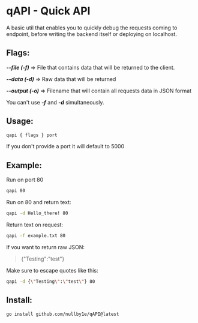# qAPI - Quick API

A basic util that enables you to quickly debug the requests coming to endpoint, before writing the backend itself or deploying on localhost.

## Flags:

_**--file (-f)**_ => File that contains data that will be returned to the client.

_**--data (-d)**_ => Raw data that will be returned

_**--output (-o)**_ => Filename that will contain all requests data in JSON format

You can't use _**-f**_ and _**-d**_ simultaneously.
## Usage:

```bash
qapi { flags } port
```

If you don't provide a port it will default to 5000

## Example:

Run on port 80
```bash
qapi 80
```
Run on 80 and return text:
```bash
qapi -d Hello_there! 80
```
Return text on request:
```bash
qapi -f example.txt 80
```

If vou want to return raw JSON:
>{"Testing":"test"}

Make sure to escape quotes like this:
```bash
qapi -d {\"Testing\":\"test\"} 80
```


## Install:

```bash
go install github.com/nullby1e/qAPI@latest
```
